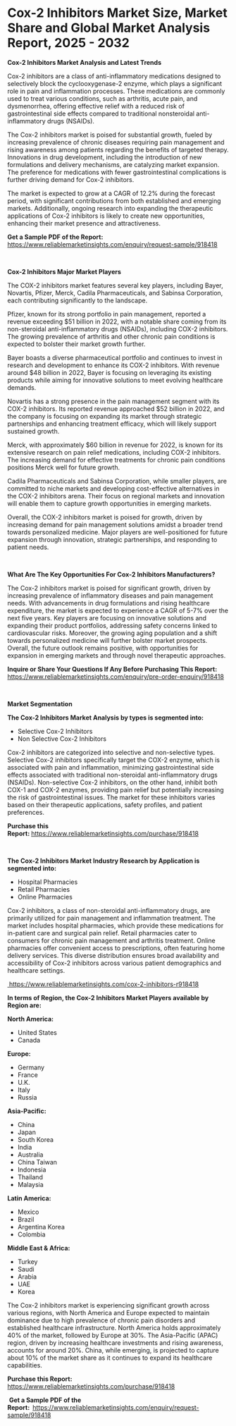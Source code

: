 <p><h1>Cox-2 Inhibitors Market Size, Market Share and Global Market Analysis Report, 2025 - 2032</h1></p><p><strong>Cox-2 Inhibitors Market Analysis and Latest Trends</strong></p>
<p><p>Cox-2 inhibitors are a class of anti-inflammatory medications designed to selectively block the cyclooxygenase-2 enzyme, which plays a significant role in pain and inflammation processes. These medications are commonly used to treat various conditions, such as arthritis, acute pain, and dysmenorrhea, offering effective relief with a reduced risk of gastrointestinal side effects compared to traditional nonsteroidal anti-inflammatory drugs (NSAIDs).</p><p>The Cox-2 inhibitors market is poised for substantial growth, fueled by increasing prevalence of chronic diseases requiring pain management and rising awareness among patients regarding the benefits of targeted therapy. Innovations in drug development, including the introduction of new formulations and delivery mechanisms, are catalyzing market expansion. The preference for medications with fewer gastrointestinal complications is further driving demand for Cox-2 inhibitors. </p><p>The market is expected to grow at a CAGR of 12.2% during the forecast period, with significant contributions from both established and emerging markets. Additionally, ongoing research into expanding the therapeutic applications of Cox-2 inhibitors is likely to create new opportunities, enhancing their market presence and attractiveness.</p></p>
<p><strong>Get a Sample PDF of the Report:&nbsp;</strong> <a href="https://www.reliablemarketinsights.com/enquiry/request-sample/918418?utm_campaign=2232&utm_medium=2&utm_source=Github&utm_content=ia&utm_term=13042025&utm_id=cox-2-inhibitors">https://www.reliablemarketinsights.com/enquiry/request-sample/918418</a></p>
<p>&nbsp;</p>
<p><strong>Cox-2 Inhibitors Major Market Players</strong></p>
<p><p>The COX-2 inhibitors market features several key players, including Bayer, Novartis, Pfizer, Merck, Cadila Pharmaceuticals, and Sabinsa Corporation, each contributing significantly to the landscape. </p><p>Pfizer, known for its strong portfolio in pain management, reported a revenue exceeding $51 billion in 2022, with a notable share coming from its non-steroidal anti-inflammatory drugs (NSAIDs), including COX-2 inhibitors. The growing prevalence of arthritis and other chronic pain conditions is expected to bolster their market growth further.</p><p>Bayer boasts a diverse pharmaceutical portfolio and continues to invest in research and development to enhance its COX-2 inhibitors. With revenue around $48 billion in 2022, Bayer is focusing on leveraging its existing products while aiming for innovative solutions to meet evolving healthcare demands.</p><p>Novartis has a strong presence in the pain management segment with its COX-2 inhibitors. Its reported revenue approached $52 billion in 2022, and the company is focusing on expanding its market through strategic partnerships and enhancing treatment efficacy, which will likely support sustained growth.</p><p>Merck, with approximately $60 billion in revenue for 2022, is known for its extensive research on pain relief medications, including COX-2 inhibitors. The increasing demand for effective treatments for chronic pain conditions positions Merck well for future growth.</p><p>Cadila Pharmaceuticals and Sabinsa Corporation, while smaller players, are committed to niche markets and developing cost-effective alternatives in the COX-2 inhibitors arena. Their focus on regional markets and innovation will enable them to capture growth opportunities in emerging markets.</p><p>Overall, the COX-2 inhibitors market is poised for growth, driven by increasing demand for pain management solutions amidst a broader trend towards personalized medicine. Major players are well-positioned for future expansion through innovation, strategic partnerships, and responding to patient needs.</p></p>
<p>&nbsp;</p>
<p><strong>What Are The Key Opportunities For Cox-2 Inhibitors Manufacturers?</strong></p>
<p><p>The Cox-2 inhibitors market is poised for significant growth, driven by increasing prevalence of inflammatory diseases and pain management needs. With advancements in drug formulations and rising healthcare expenditure, the market is expected to experience a CAGR of 5-7% over the next five years. Key players are focusing on innovative solutions and expanding their product portfolios, addressing safety concerns linked to cardiovascular risks. Moreover, the growing aging population and a shift towards personalized medicine will further bolster market prospects. Overall, the future outlook remains positive, with opportunities for expansion in emerging markets and through novel therapeutic approaches.</p></p>
<p><strong>Inquire or Share Your Questions If Any Before Purchasing This Report:</strong> <a href="https://www.reliablemarketinsights.com/enquiry/pre-order-enquiry/918418?utm_campaign=2232&utm_medium=2&utm_source=Github&utm_content=ia&utm_term=13042025&utm_id=cox-2-inhibitors">https://www.reliablemarketinsights.com/enquiry/pre-order-enquiry/918418</a></p>
<p>&nbsp;</p>
<p><strong>Market Segmentation</strong></p>
<p><strong>The Cox-2 Inhibitors Market Analysis by types is segmented into:</strong></p>
<p><ul><li>Selective Cox-2 Inhibitors</li><li>Non Selective Cox-2 Inhibitors</li></ul></p>
<p><p>Cox-2 inhibitors are categorized into selective and non-selective types. Selective Cox-2 inhibitors specifically target the COX-2 enzyme, which is associated with pain and inflammation, minimizing gastrointestinal side effects associated with traditional non-steroidal anti-inflammatory drugs (NSAIDs). Non-selective Cox-2 inhibitors, on the other hand, inhibit both COX-1 and COX-2 enzymes, providing pain relief but potentially increasing the risk of gastrointestinal issues. The market for these inhibitors varies based on their therapeutic applications, safety profiles, and patient preferences.</p></p>
<p><strong>Purchase this Report:&nbsp;</strong><a href="https://www.reliablemarketinsights.com/purchase/918418?utm_campaign=2232&utm_medium=2&utm_source=Github&utm_content=ia&utm_term=13042025&utm_id=cox-2-inhibitors">https://www.reliablemarketinsights.com/purchase/918418</a></p>
<p>&nbsp;</p>
<p><strong>The Cox-2 Inhibitors Market Industry Research by Application is segmented into:</strong></p>
<p><ul><li>Hospital Pharmacies</li><li>Retail Pharmacies</li><li>Online Pharmacies</li></ul></p>
<p><p>Cox-2 inhibitors, a class of non-steroidal anti-inflammatory drugs, are primarily utilized for pain management and inflammation treatment. The market includes hospital pharmacies, which provide these medications for in-patient care and surgical pain relief. Retail pharmacies cater to consumers for chronic pain management and arthritis treatment. Online pharmacies offer convenient access to prescriptions, often featuring home delivery services. This diverse distribution ensures broad availability and accessibility of Cox-2 inhibitors across various patient demographics and healthcare settings.</p></p>
<p><a href="https://www.reliablemarketinsights.com/cox-2-inhibitors-r918418?utm_campaign=2232&utm_medium=2&utm_source=Github&utm_content=ia&utm_term=13042025&utm_id=cox-2-inhibitors">&nbsp;https://www.reliablemarketinsights.com/cox-2-inhibitors-r918418</a></p>
<p><strong>In terms of Region, the Cox-2 Inhibitors Market Players available by Region are:</strong></p>
<p>
    <p> <strong> North America: </strong>
        <ul>
            <li>United States</li>
            <li>Canada</li>
        </ul>
        </p> 
    <p> <strong> Europe: </strong>
        <ul>
            <li>Germany</li>
            <li>France</li>
            <li>U.K.</li>
            <li>Italy</li>
            <li>Russia</li>
        </ul>
        </p> 
    <p> <strong> Asia-Pacific: </strong>
        <ul>
            <li>China</li>
            <li>Japan</li>
            <li>South Korea</li>
            <li>India</li>
            <li>Australia</li>
            <li>China Taiwan</li>
            <li>Indonesia</li>
            <li>Thailand</li>
            <li>Malaysia</li>
        </ul>
        </p> 
    <p> <strong> Latin America: </strong>
        <ul>
            <li>Mexico</li>
            <li>Brazil</li>
            <li>Argentina Korea</li>
            <li>Colombia</li>
        </ul>
        </p> 
    <p> <strong> Middle East & Africa: </strong>
        <ul>
            <li>Turkey</li>
            <li>Saudi</li>
            <li>Arabia</li>
            <li>UAE</li>
            <li>Korea</li>
        </ul>
    </p>
    </p>
<p><p>The Cox-2 inhibitors market is experiencing significant growth across various regions, with North America and Europe expected to maintain dominance due to high prevalence of chronic pain disorders and established healthcare infrastructure. North America holds approximately 40% of the market, followed by Europe at 30%. The Asia-Pacific (APAC) region, driven by increasing healthcare investments and rising awareness, accounts for around 20%. China, while emerging, is projected to capture about 10% of the market share as it continues to expand its healthcare capabilities.</p></p>
<p><strong>Purchase this Report: </strong><a href="https://www.reliablemarketinsights.com/purchase/918418?utm_campaign=2232&utm_medium=2&utm_source=Github&utm_content=ia&utm_term=13042025&utm_id=cox-2-inhibitors">https://www.reliablemarketinsights.com/purchase/918418</a></p>
<p>&nbsp;<strong>Get a Sample PDF of the Report:&nbsp;&nbsp;</strong><a href="https://www.reliablemarketinsights.com/enquiry/request-sample/918418?utm_campaign=2232&utm_medium=2&utm_source=Github&utm_content=ia&utm_term=13042025&utm_id=cox-2-inhibitors">https://www.reliablemarketinsights.com/enquiry/request-sample/918418</a></p>
<p><strong></strong></p>
<p><p></p><p></p><p></p></p>